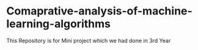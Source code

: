 # Comaprative-analysis-of-machine-learning-algorithms
This Repository is for Mini project which we had done in 3rd Year
